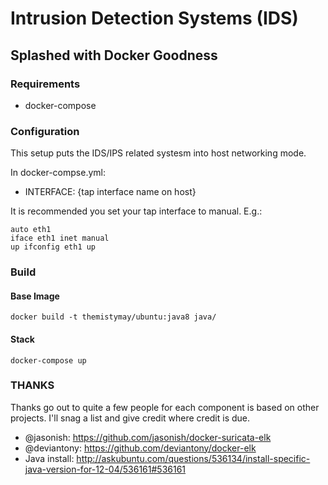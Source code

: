 # Intrusion Detection Systems (IDS)
## Splashed with Docker Goodness

### Requirements
* docker-compose

### Configuration
This setup puts the IDS/IPS related systesm into host networking mode.

In docker-compse.yml:
  - INTERFACE: {tap interface name on host}

It is recommended you set your tap interface to manual. E.g.:
```
auto eth1
iface eth1 inet manual
up ifconfig eth1 up
```
### Build
#### Base Image
``` docker build -t themistymay/ubuntu:java8 java/ ```

#### Stack
``` docker-compose up ```

### THANKS
Thanks go out to quite a few people for each component is based on other projects. I'll snag a list and give credit where credit is due.
* @jasonish: https://github.com/jasonish/docker-suricata-elk
* @deviantony: https://github.com/deviantony/docker-elk
* Java install: http://askubuntu.com/questions/536134/install-specific-java-version-for-12-04/536161#536161
